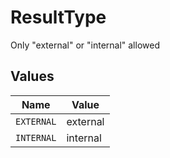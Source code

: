 # ResultType

Only "external" or "internal" allowed


## Values

| Name       | Value      |
| ---------- | ---------- |
| `EXTERNAL` | external   |
| `INTERNAL` | internal   |